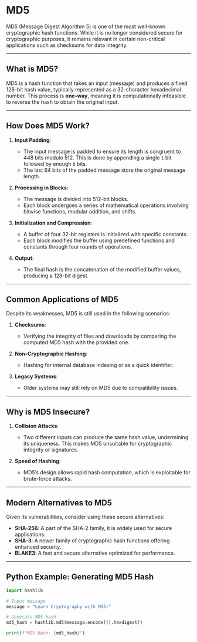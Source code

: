 # MD5

MD5 (Message Digest Algorithm 5) is one of the most well-known cryptographic hash functions. While it is no longer considered secure for cryptographic purposes, it remains relevant in certain non-critical applications such as checksums for data integrity.

---

## What is MD5?

MD5 is a hash function that takes an input (message) and produces a fixed 128-bit hash value, typically represented as a 32-character hexadecimal number. This process is **one-way**, meaning it is computationally infeasible to reverse the hash to obtain the original input.

---

## How Does MD5 Work?

1. **Input Padding**:
   - The input message is padded to ensure its length is congruent to 448 bits modulo 512. This is done by appending a single `1` bit followed by enough `0` bits.
   - The last 64 bits of the padded message store the original message length.

2. **Processing in Blocks**:
   - The message is divided into 512-bit blocks.
   - Each block undergoes a series of mathematical operations involving bitwise functions, modular addition, and shifts.

3. **Initialization and Compression**:
   - A buffer of four 32-bit registers is initialized with specific constants.
   - Each block modifies the buffer using predefined functions and constants through four rounds of operations.

4. **Output**:
   - The final hash is the concatenation of the modified buffer values, producing a 128-bit digest.

---

## Common Applications of MD5

Despite its weaknesses, MD5 is still used in the following scenarios:

1. **Checksums**:
   - Verifying the integrity of files and downloads by comparing the computed MD5 hash with the provided one.

2. **Non-Cryptographic Hashing**:
   - Hashing for internal database indexing or as a quick identifier.

3. **Legacy Systems**:
   - Older systems may still rely on MD5 due to compatibility issues.

---

## Why is MD5 Insecure?

1. **Collision Attacks**:
   - Two different inputs can produce the same hash value, undermining its uniqueness. This makes MD5 unsuitable for cryptographic integrity or signatures.

2. **Speed of Hashing**:
   - MD5’s design allows rapid hash computation, which is exploitable for brute-force attacks.

---

## Modern Alternatives to MD5

Given its vulnerabilities, consider using these secure alternatives:

- **SHA-256**: A part of the SHA-2 family, it is widely used for secure applications.
- **SHA-3**: A newer family of cryptographic hash functions offering enhanced security.
- **BLAKE3**: A fast and secure alternative optimized for performance.

---

## Python Example: Generating MD5 Hash

```python
import hashlib

# Input message
message = "Learn Cryptography with MD5!"

# Generate MD5 hash
md5_hash = hashlib.md5(message.encode()).hexdigest()

print(f"MD5 Hash: {md5_hash}")

